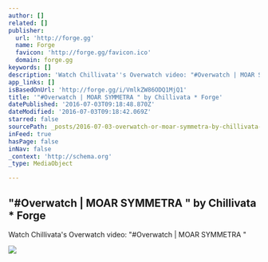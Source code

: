 ```yaml
---
author: []
related: []
publisher:
  url: 'http://forge.gg'
  name: Forge
  favicon: 'http://forge.gg/favicon.ico'
  domain: forge.gg
keywords: []
description: 'Watch Chillivata''s Overwatch video: "#Overwatch | MOAR SYMMETRA "'
app_links: []
isBasedOnUrl: 'http://forge.gg/i/VmlkZW86ODQ1MjQ1'
title: '"#Overwatch | MOAR SYMMETRA " by Chillivata * Forge'
datePublished: '2016-07-03T09:18:48.870Z'
dateModified: '2016-07-03T09:18:42.069Z'
starred: false
sourcePath: _posts/2016-07-03-overwatch-or-moar-symmetra-by-chillivata-forge.md
inFeed: true
hasPage: false
inNav: false
_context: 'http://schema.org'
_type: MediaObject

---
```

<article style=""><h1>"#Overwatch | MOAR SYMMETRA " by Chillivata * Forge</h1><p>Watch Chillivata's Overwatch video: "#Overwatch | MOAR SYMMETRA "</p><img src="https://s3-us-west-1.amazonaws.com/us-west.s3.forge.gg/thumbnails/9e1701e6-d4e7-4395-a909-9c857b20693f.jpg" /></article>